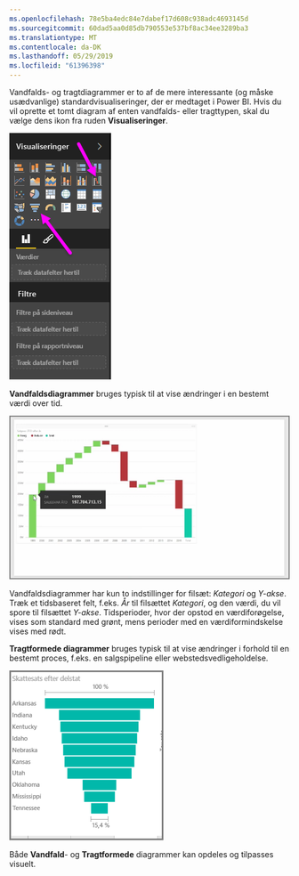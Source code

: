 ```yaml
---
ms.openlocfilehash: 78e5ba4edc84e7dabef17d608c938adc4693145d
ms.sourcegitcommit: 60dad5aa0d85db790553e537bf8ac34ee3289ba3
ms.translationtype: MT
ms.contentlocale: da-DK
ms.lasthandoff: 05/29/2019
ms.locfileid: "61396398"
---
```

Vandfalds- og tragtdiagrammer er to af de mere interessante (og måske usædvanlige) standardvisualiseringer, der er medtaget i Power BI. Hvis du vil oprette et tomt diagram af enten vandfalds- eller tragttypen, skal du vælge dens ikon fra ruden **Visualiseringer**.

![](media/3-8-create-waterfall-funnel-charts/3-8_1.png)

**Vandfaldsdiagrammer** bruges typisk til at vise ændringer i en bestemt værdi over tid.

![](media/3-8-create-waterfall-funnel-charts/3-8_2.png)

Vandfaldsdiagrammer har kun to indstillinger for filsæt: *Kategori* og *Y-akse*. Træk et tidsbaseret felt, f.eks. *År* til filsættet *Kategori*, og den værdi, du vil spore til filsættet *Y-akse*. Tidsperioder, hvor der opstod en værdiforøgelse, vises som standard med grønt, mens perioder med en værdiformindskelse vises med rødt.

**Tragtformede diagrammer** bruges typisk til at vise ændringer i forhold til en bestemt proces, f.eks. en salgspipeline eller webstedsvedligeholdelse.

![](media/3-8-create-waterfall-funnel-charts/3-8_3.png)

Både **Vandfald**- og **Tragtformede** diagrammer kan opdeles og tilpasses visuelt.

